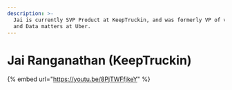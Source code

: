 ```yaml
---
description: >-
  Jai is currently SVP Product at KeepTruckin, and was formerly VP of various AI
  and Data matters at Uber.
---
```


# Jai Ranganathan \(KeepTruckin\)

{% embed url="https://youtu.be/8PjTWFfjkeY" %}



